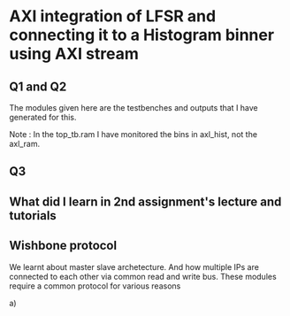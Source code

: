 # AXI integration of LFSR and connecting it to a Histogram binner using AXI stream


## Q1 and Q2

The modules given here are the testbenches and outputs that I have generated for this.

Note : In the top_tb.ram I have monitored the bins in axl_hist, not the axl_ram.



## Q3

## What did I learn in 2nd assignment's lecture and tutorials

## Wishbone protocol

We learnt about master slave archetecture. And how multiple IPs are connected to each other via common read and write bus. These modules require a common protocol for various reasons

a) 